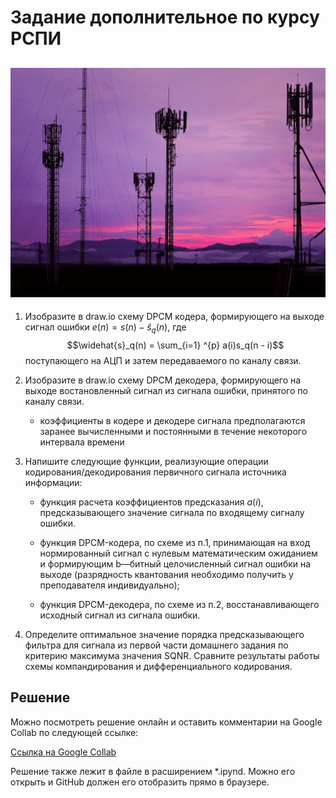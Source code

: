# Задание дополнительное по курсу РСПИ

![РСПИ](png/антенны.png)
------

1. Изобразите в draw.іо схему DPCM кодера, формирующего на выходе сигнал ошибки $e(n) = s(n) - \widehat{s}_q(n)$, где
$$\widehat{s}_q(n) = \sum_{i=1} ^{p} a(i)s_q(n - i)$$
    поступающего на АЦП и затем передаваемого по каналу связи.

1. Изобразите в draw.іо схему DPCM декодера, формирующего на выходе востановленный сигнал из сигнала ошибки, принятого по каналу связи.
    
    * коэффициенты в кодере и декодере сигнала предполагаются заранее вычисленными и постоянными в течение некоторого интервала времени

1. Напишите следующие функции, реализующие операции кодирования/декодирования первичного сигнала источника информации:

    * функция расчета коэффициентов предсказания $a(i)$, предсказывающего значение сигнала по входящему сигналу ошибки.

    * функция DPCM-кодера, по схеме из п.1‚ принимающая на вход нормированный сигнал с нулевым математическим ожиданием и формирующим b—битный целочисленный сигнал ошибки на выходе (разрядность квантования необходимо получить у преподавателя индивидуально);

    * функция DPCM-декодера, по схеме из п.2, восстанавливающего исходный сигнал из сигнала ошибки.

1. Определите оптимальное значение порядка предсказывающего фильтра для сигнала из первой части домашнего задания по критерию максимума значения SQNR. Сравните результаты работы схемы компандирования и дифференциального кодирования.

## Решение
Можно посмотреть решение онлайн и оставить комментарии на Google Collab по следующей ссылке:

[Ссылка на Google Collab](https://colab.research.google.com/drive/1iqZ7XkYdhZiXfOxD7mM09mJUs2Te0vpB?usp=sharing)

Решение также лежит в файле в расширением *.ipynd. Можно его открыть и GitHub должен его отобразить прямо в браузере.